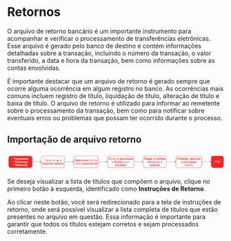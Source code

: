 # Retornos

O arquivo de retorno bancário é um importante instrumento para acompanhar e verificar o processamento de transferências eletrônicas. Esse arquivo é gerado pelo banco de destino e contém informações detalhadas sobre a transação, incluindo o número da transação, o valor transferido, a data e hora da transação, bem como informações sobre as contas envolvidas.

É importante destacar que um arquivo de retorno é gerado sempre que ocorre alguma ocorrência em algum registro no banco. As ocorrências mais comuns incluem registro de título, liquidação de título, alteração de título e baixa de título. O arquivo de retorno é utilizado para informar ao remetente sobre o processamento da transação, bem como para notificar sobre eventuais erros ou problemas que possam ter ocorrido durante o processo.

## Importação de arquivo retorno

![Retorno](batchResponse.png)

Se deseja visualizar a lista de títulos que compõem o arquivo, clique no primeiro botão à esquerda, identificado como **Instruções de Retorno**.

Ao clicar neste botão, você será redirecionado para a tela de instruções de retorno, onde será possível visualizar a lista completa de títulos que estão presentes no arquivo em questão. Essa informação é importante para garantir que todos os títulos estejam corretos e sejam processados corretamente.